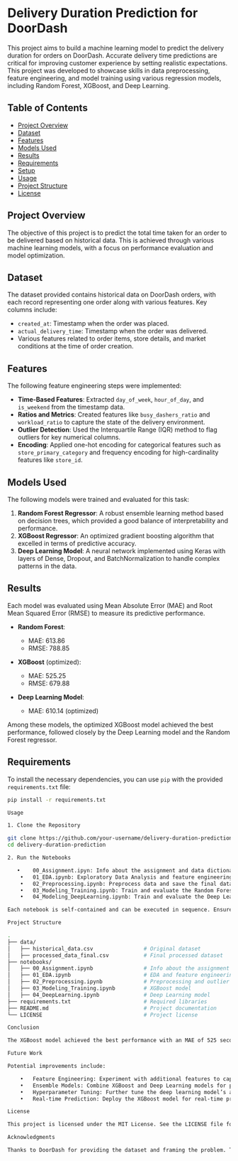 # Delivery Duration Prediction for DoorDash

This project aims to build a machine learning model to predict the delivery duration for orders on DoorDash. Accurate delivery time predictions are critical for improving customer experience by setting realistic expectations. This project was developed to showcase skills in data preprocessing, feature engineering, and model training using various regression models, including Random Forest, XGBoost, and Deep Learning.

## Table of Contents
- [Project Overview](#project-overview)
- [Dataset](#dataset)
- [Features](#features)
- [Models Used](#models-used)
- [Results](#results)
- [Requirements](#requirements)
- [Setup](#setup)
- [Usage](#usage)
- [Project Structure](#project-structure)
- [License](#license)

## Project Overview
The objective of this project is to predict the total time taken for an order to be delivered based on historical data. This is achieved through various machine learning models, with a focus on performance evaluation and model optimization.

## Dataset
The dataset provided contains historical data on DoorDash orders, with each record representing one order along with various features. Key columns include:
- `created_at`: Timestamp when the order was placed.
- `actual_delivery_time`: Timestamp when the order was delivered.
- Various features related to order items, store details, and market conditions at the time of order creation.

## Features
The following feature engineering steps were implemented:
- **Time-Based Features**: Extracted `day_of_week`, `hour_of_day`, and `is_weekend` from the timestamp data.
- **Ratios and Metrics**: Created features like `busy_dashers_ratio` and `workload_ratio` to capture the state of the delivery environment.
- **Outlier Detection**: Used the Interquartile Range (IQR) method to flag outliers for key numerical columns.
- **Encoding**: Applied one-hot encoding for categorical features such as `store_primary_category` and frequency encoding for high-cardinality features like `store_id`.

## Models Used
The following models were trained and evaluated for this task:
1. **Random Forest Regressor**: A robust ensemble learning method based on decision trees, which provided a good balance of interpretability and performance.
2. **XGBoost Regressor**: An optimized gradient boosting algorithm that excelled in terms of predictive accuracy.
3. **Deep Learning Model**: A neural network implemented using Keras with layers of Dense, Dropout, and BatchNormalization to handle complex patterns in the data.

## Results
Each model was evaluated using Mean Absolute Error (MAE) and Root Mean Squared Error (RMSE) to measure its predictive performance.

- **Random Forest**: 
  - MAE: 613.86
  - RMSE: 788.85

- **XGBoost** (optimized): 
  - MAE: 525.25
  - RMSE: 679.88

- **Deep Learning Model**: 
  - MAE: 610.14 (optimized)

Among these models, the optimized XGBoost model achieved the best performance, followed closely by the Deep Learning model and the Random Forest regressor.

## Requirements
To install the necessary dependencies, you can use `pip` with the provided `requirements.txt` file:

```bash
pip install -r requirements.txt

Usage

1. Clone the Repository

git clone https://github.com/your-username/delivery-duration-prediction.git
cd delivery-duration-prediction

2. Run the Notebooks

   •	00_Assignment.ipyn: Info about the assignment and data dictionary
	•	01_EDA.ipynb: Exploratory Data Analysis and feature engineering.
	•	02_Preprocessing.ipynb: Preprocess data and save the final dataset.
	•	03_Modeling_Training.ipynb: Train and evaluate the Random Forest Regressor and the XGBoost model.
	•	04_Modeling_DeepLearning.ipynb: Train and evaluate the Deep Learning model.

Each notebook is self-contained and can be executed in sequence. Ensure the preprocessed data file processed_data_final.csv is available before running the modeling notebooks.

Project Structure

.
├── data/
│   ├── historical_data.csv                # Original dataset
│   ├── processed_data_final.csv           # Final processed dataset
├── notebooks/
│   ├── 00_Assignment.ipynb                # Info about the assignment and data   
│   ├── 01_EDA.ipynb                       # EDA and feature engineering
│   ├── 02_Preprocessing.ipynb             # Preprocessing and outlier handling
│   ├── 03_Modeling_Training.ipynb         # XGBoost model
│   ├── 04_DeepLearning.ipynb              # Deep Learning model
├── requirements.txt                       # Required libraries
├── README.md                              # Project documentation
└── LICENSE                                # Project license

Conclusion

The XGBoost model achieved the best performance with an MAE of 525 seconds, providing a reliable prediction within approximately 8-10 minutes. The deep learning model also performed reasonably well but was slightly less accurate.

Future Work

Potential improvements include:

	•	Feature Engineering: Experiment with additional features to capture more complex patterns.
	•	Ensemble Models: Combine XGBoost and Deep Learning models for potentially improved accuracy.
	•	Hyperparameter Tuning: Further tune the deep learning model’s architecture.
	•	Real-time Prediction: Deploy the XGBoost model for real-time predictions in production.

License

This project is licensed under the MIT License. See the LICENSE file for details.

Acknowledgments

Thanks to DoorDash for providing the dataset and framing the problem. This project was developed as part of a take-home assignment for a Data Science role.